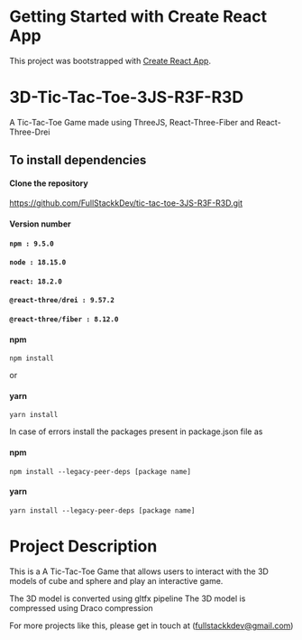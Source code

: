 # Getting Started with Create React App

This project was bootstrapped with [Create React App](https://github.com/facebook/create-react-app).

# 3D-Tic-Tac-Toe-3JS-R3F-R3D

A Tic-Tac-Toe Game made using ThreeJS, React-Three-Fiber and React-Three-Drei

## To install dependencies

#### Clone the repository

https://github.com/FullStackkDev/tic-tac-toe-3JS-R3F-R3D.git

#### Version number

#### `npm : 9.5.0`

#### `node : 18.15.0`

#### `react: 18.2.0`

#### `@react-three/drei : 9.57.2`

#### `@react-three/fiber : 8.12.0`

#### npm

`npm install`

or

#### yarn

`yarn install`

In case of errors install the packages present in package.json file as

#### npm

`npm install --legacy-peer-deps [package name]`

#### yarn

`yarn install --legacy-peer-deps [package name]`

# Project Description

This is a A Tic-Tac-Toe Game that allows users to interact with the 3D models of cube and sphere and play an interactive game.

The 3D model is converted using gltfx pipeline
The 3D model is compressed using Draco compression

For more projects like this, please get in touch at
(fullstackkdev@gmail.com)
